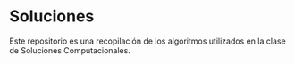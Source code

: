 # Soluciones

Este repositorio es una recopilación de los algoritmos utilizados en la clase de Soluciones Computacionales. 
